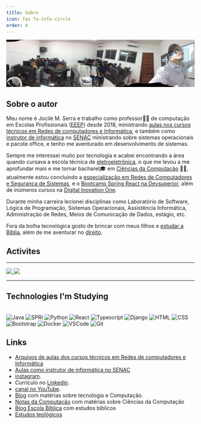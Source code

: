```yaml
---
title: Sobre
icon: fas fa-info-circle
order: 4
---
```


![Aulas](/assets/img/aula.jpeg)

## Sobre o autor

Meu nome é Jocilé M. Serra e trabalho como professor👨‍🏫 de computação em Escolas Profissionais ([EEEP](https://www.ceara.gov.br/2018/03/16/ceara-comemora-10-anos-das-escolas-estaduais-de-educacao-profissional/)) desde 2018, ministrando [aulas nos cursos técnicos em Redes de computadores e Informática](https://aulas.jocile.com/), e também como [instrutor de informática](https://senac.jocile.com/) no [SENAC](https://cursos.ce.senac.br/) ministrando sobre sistemas operacionais e pacote office, e tenho me aventurado em desenvolvimento de sistemas.

Sempre me interessei muito por tecnologia e acabei encontrando a área quando cursava a escola técnica de [eletroeletrônica](https://www.centec.org.br/cursos-tecnicos-nivel-medio/), o que me levou a me aprofundar mais e me tornar bacharel🎓 em [Ciências da Computação](https://www.uva.br/content/ciencias-da-computacao) 👨‍💻, atualmente estou concluindo a [especialização em Redes de Computadores e Segurança de Sistemas](https://uninta.edu.br/site/pos-graduacao/ciencias-exatas/especializacao-em-redes-e-seguranca-de-sistemas/), e o [Bootcamp Spring React na Devsuperior](https://devsuperior.com.br/), além de inúmeros cursos na [Digital Inovation One](https://digitalinnovation.one/).

Durante minha carreira lecionei disciplinas como Laboratório de Software, Lógica de Programação, Sistemas Operacionais, Assistência Informática, Administração de Redes, Meios de Comunicação de Dados, estágio, etc.

Fora da bolha tecnológica gosto de brincar com meus filhos e [estudar a Bíblia](https://jocile.com/teologia/), além de me aventurar no [direito](https://flucianofeijao.com.br/novo/paginas-de-cursos/direito/).

## Activites

---

<div align="justify">
  <a href="https://github.com/jocile">
  <img height="150cm" src="https://github-readme-stats.vercel.app/api?username=jocile&show_icons=true&include_all_commits=true&count_private=true"/>
  <img height="150cm" src="https://github-readme-stats.vercel.app/api/top-langs/?username=jocile&layout=compact&langs_count=7"/>
  </a>
  
</div>

---

## Technologies I'm Studying

<div style="display: inline_block"><br>
<img alt="Java" height="50" width="50" src="https://cdn.jsdelivr.net/gh/devicons/devicon/icons/java/java-original-wordmark.svg" />
<img alt="SPRI" height="50" width="50" src="https://cdn.jsdelivr.net/gh/devicons/devicon/icons/spring/spring-original-wordmark.svg" />
<img alt="Python" height="50" width="50" src="https://cdn.jsdelivr.net/gh/devicons/devicon/icons/python/python-original-wordmark.svg" />
<img alt="React" height="50" width="50" src="https://cdn.jsdelivr.net/gh/devicons/devicon/icons/react/react-original-wordmark.svg" />
<img alt="Typescript" height="50" width="50" src="https://cdn.jsdelivr.net/gh/devicons/devicon/icons/typescript/typescript-original.svg" />
<img alt="Django" height="50" width="50" src="https://cdn.jsdelivr.net/gh/devicons/devicon/icons/django/django-plain-wordmark.svg" />
<img alt="HTML" height="50" width="50" src="https://cdn.jsdelivr.net/gh/devicons/devicon/icons/html5/html5-plain-wordmark.svg" />
<img alt="CSS" height="50" width="50" src="https://cdn.jsdelivr.net/gh/devicons/devicon/icons/css3/css3-plain-wordmark.svg" /> 
<img alt="Bootstrap" height="50" width="50" src="https://cdn.jsdelivr.net/gh/devicons/devicon/icons/bootstrap/bootstrap-original-wordmark.svg" />
<img alt="Docker" height="50" width="50" src="https://cdn.jsdelivr.net/gh/devicons/devicon/icons/docker/docker-original-wordmark.svg" />
<img alt="VSCode" height="50" width="50" src="https://cdn.jsdelivr.net/gh/devicons/devicon/icons/vscode/vscode-original-wordmark.svg" />
<img alt="Git" height="60" width="60" src="https://cdn.jsdelivr.net/gh/devicons/devicon/icons/git/git-original-wordmark.svg" />
  
</div>

## Links

- [Arquivos de aulas dos cursos técnicos em Redes de computadores e Informática](https://aulas.jocile.com/)
- [Aulas como instrutor de informática no SENAC](https://senac.jocile.com/)
- [instagram](https://www.instagram.com/jocileserra/).
- Currículo no [Linkedin](https://www.linkedin.com/in/jocil%C3%A9-serra-56298838/).
- [canal no YouTube](https://www.youtube.com/channel/UC4YYb0PmbcHJJgEX-fkoutg).
- [Blog](http://programandopc.blogspot.com/) com matérias sobre tecnologia e Computação.
- [Notas da Computação](https://sites.google.com/a/cienciasdacomputacao.org/jocile/Home) com matérias sobre Ciências da Computação
- [Blog Escola Bíblica](http://teologosinta.blogspot.com/) com estudos bíblicos
- [Estudos teológicos](https://jocile.com/teologia/)
